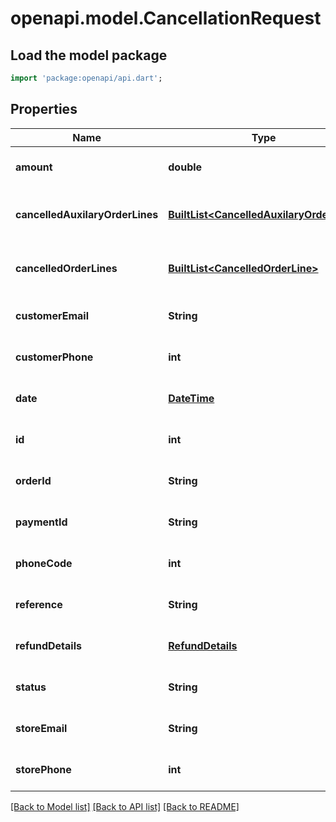 # openapi.model.CancellationRequest

## Load the model package
```dart
import 'package:openapi/api.dart';
```

## Properties
Name | Type | Description | Notes
------------ | ------------- | ------------- | -------------
**amount** | **double** |  | [optional] [default to null]
**cancelledAuxilaryOrderLines** | [**BuiltList&lt;CancelledAuxilaryOrderLine&gt;**](CancelledAuxilaryOrderLine.md) |  | [optional] [default to const []]
**cancelledOrderLines** | [**BuiltList&lt;CancelledOrderLine&gt;**](CancelledOrderLine.md) |  | [optional] [default to const []]
**customerEmail** | **String** |  | [optional] [default to null]
**customerPhone** | **int** |  | [optional] [default to null]
**date** | [**DateTime**](DateTime.md) |  | [optional] [default to null]
**id** | **int** |  | [optional] [default to null]
**orderId** | **String** |  | [optional] [default to null]
**paymentId** | **String** |  | [optional] [default to null]
**phoneCode** | **int** |  | [optional] [default to null]
**reference** | **String** |  | [optional] [default to null]
**refundDetails** | [**RefundDetails**](RefundDetails.md) |  | [optional] [default to null]
**status** | **String** |  | [optional] [default to null]
**storeEmail** | **String** |  | [optional] [default to null]
**storePhone** | **int** |  | [optional] [default to null]

[[Back to Model list]](../README.md#documentation-for-models) [[Back to API list]](../README.md#documentation-for-api-endpoints) [[Back to README]](../README.md)


